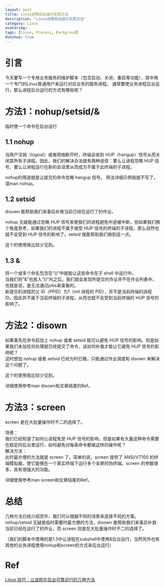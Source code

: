 ```yaml
---
layout: post
title: Linux进程后台运行实现方法
description: "Linux进程后台运行实现方法"
category: Linux
avatarimg:
tags: [Linux, Process, Backgroud]
duoshuo: true
---
```


# 引言
今天要写一个专用业务服务的维护脚本（包含启动、关闭、重启等功能），其中用一个专门的Linux普通用户来运行对应业务的服务进程。
通常要使业务进程后台运行，那么进程后台运行的方式有哪些呢？

# 方法1：nohup/setsid/&
临时使一个命令在后台运行

## 1.1 nohup
> 
当用户注销（logout）或者网络断开时，终端会收到 HUP（hangup）信号从而关闭其所有子进程。因此，我们的解决办法就有两种途径：要么让进程忽略 HUP 信号，要么让进程运行在新的会话里从而成为不属于此终端的子进程。

nohup的用途就是让提交的命令忽略 hangup 信号。
用法详细示例我就不写了，请man nohup。

## 1.2 setsid
disown 能帮助我们来事后补救当前已经在运行了的作业。

> 
nohup 无疑能通过忽略 HUP 信号来使我们的进程避免中途被中断，但如果我们换个角度思考，如果我们的进程不属于接受 HUP 信号的终端的子进程，那么自然也就不会受到 HUP 信号的影响了。setsid 就能帮助我们做到这一点。

这个的使用我比较少见到。

## 1.3 &
> 
将一个或多个命名包含在“()”中就能让这些命令在子 shell 中运行中。  
当我们将"&"也放入“()”内之后，我们就会发现所提交的作业并不在作业列表中，也就是说，是无法通过jobs来查看的。  
新提交的进程的父 ID（PPID）为1（init 进程的 PID），并不是当前终端的进程 ID。因此并不属于当前终端的子进程，从而也就不会受到当前终端的 HUP 信号的影响了。  

# 方法2：disown
> 
如果事先在命令前加上 nohup 或者 setsid 就可以避免 HUP 信号的影响。但是如果我们未加任何处理就已经提交了命令，该如何补救才能让它避免 HUP 信号的影响呢？  
这时想加 nohup 或者 setsid 已经为时已晚，只能通过作业调度和 disown 来解决这个问题了。

这个的使用我比较少见到。

详细使用参考man disown和文章结尾的Ref。

# 方法3：screen
screen 是在大批量操作时不二的选择了。
> 
场景：  
我们已经知道了如何让进程免受 HUP 信号的影响，但是如果有大量这种命令需要在稳定的后台里运行，如何避免对每条命令都做这样的操作呢？  
解决方法：  
此时最方便的方法就是 screen 了。简单的说，screen 提供了 ANSI/VT100 的终端模拟器，使它能够在一个真实终端下运行多个全屏的伪终端。screen 的参数很多，具有很强大的功能。  

详细使用参考man screen和文章结尾的Ref。

# 总结
> 
几种方法已经介绍完毕，我们可以根据不同的场景来选择不同的方案。nohup/setsid 无疑是临时需要时最方便的方法，disown 能帮助我们来事后补救当前已经在运行了的作业，而 screen 则是在大批量操作时不二的选择了。

（我们的脚本中使用的是1.3中让进程在subshell中使用&后台运行，当然另外也有其他的业务进程使用nohup和screen的方式来后台运行）

# Ref
[Linux 技巧：让进程在后台可靠运行的几种方法](http://www.ibm.com/developerworks/cn/linux/l-cn-nohup/)  
